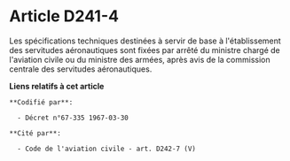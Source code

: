 # Article D241-4

Les spécifications techniques destinées à servir de base à l'établissement des servitudes aéronautiques sont fixées par
arrêté du ministre chargé de l'aviation civile ou du ministre des armées, après avis de la commission centrale des servitudes
aéronautiques.

**Liens relatifs à cet article**

	**Codifié par**:

	  - Décret n°67-335 1967-03-30

	**Cité par**:

	  - Code de l'aviation civile - art. D242-7 (V)
